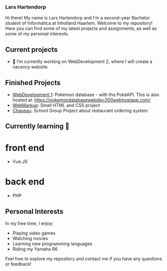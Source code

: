 ### Lars Hartendorp
Hi there! My name is Lars Hartendorp and I'm a second-year Bachelor student of Informatica at Inholland Haarlem. Welcome to my repository! Here you can find some of my latest projects and assignments, as well as some of my personal interests.

## Current projects
- 🔭 I’m currently working on WebDevelopment 2, where I will create a vacancy website. 

## Finished Projects

- [WebDevelopment 1](https://github.com/LarsHartendorp/WebDevEindopdracht): Pokémon database - with the PokéAPI. 
This is also hosted at: https://pokemondatabasewebdev.000webhostapp.com/
- [WebMarkup](Webmarkup-assessment): Small HTML and CSS project
- [Chapeau](https://github.com/LarsHartendorp/ChapeauV2): School Group Project about restaurant ordering system

## Currently learning :book:

# front end
- Vue.JS

# back end
- PHP

## Personal Interests

In my free time, I enjoy:

- Playing video games
- Watching movies
- Learning new programming languages
- Riding my Yamaha R6

Feel free to explore my repository and contact me if you have any questions or feedback!
